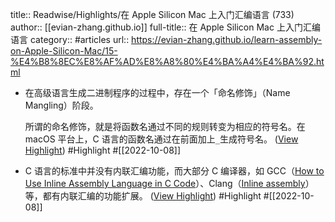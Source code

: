 title:: Readwise/Highlights/在 Apple Silicon Mac 上入门汇编语言 (733)
author:: [[evian-zhang.github.io]]
full-title:: 在 Apple Silicon Mac 上入门汇编语言
category:: #articles
url:: https://evian-zhang.github.io/learn-assembly-on-Apple-Silicon-Mac/15-%E4%B8%8EC%E8%AF%AD%E8%A8%80%E4%BA%A4%E4%BA%92.html

- 在高级语言生成二进制程序的过程中，存在一个「命名修饰」（Name Mangling）阶段。
  
  所谓的命名修饰，就是将函数名通过不同的规则转变为相应的符号名。在 macOS 平台上，C 语言的函数名通过在前面加上`_`生成符号名。 ([View Highlight](https://read.readwise.io/read/01gevdnrqjkknysyy8trdjkd5j)) #Highlight #[[2022-10-08]]
- C 语言的标准中并没有内联汇编功能，而大部分 C 编译器，如 GCC（[How to Use Inline Assembly Language in C Code](https://gcc.gnu.org/onlinedocs/gcc/Using-Assembly-Language-with-C.html)）、Clang（[Inline assembly](https://clang.llvm.org/compatibility.html#inline-asm)）等，都有内联汇编的功能扩展。 ([View Highlight](https://read.readwise.io/read/01gevdp8nxqr7jjqx58ywnd45y)) #Highlight #[[2022-10-08]]